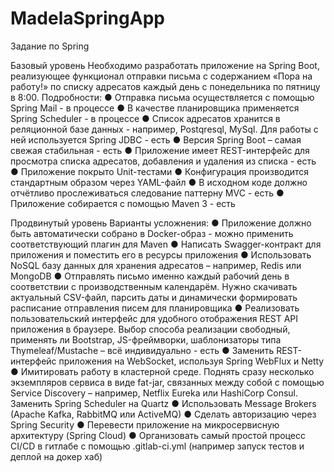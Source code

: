 # MadelaSpringApp
Задание по Spring

Базовый уровень
Необходимо разработать приложение на Spring Boot, реализующее функционал отправки письма с содержанием «Пора на работу!» по списку адресатов каждый день с понедельника по пятницу в 8:00. Подробности:
●	Отправка письма осуществляется с помощью Spring Mail - в процессе
●	В качестве планировщика применяется Spring Scheduler - в процессе
●	Список адресатов хранится в реляционной базе данных - например, Postqresql, MySql. Для работы с ней используется Spring JDBC - есть
●	Версия Spring Boot – самая свежая стабильная - есть
●	Приложение имеет REST-интерфейс для просмотра списка адресатов, добавления и удаления из списка - есть
●	Приложение покрыто Unit-тестами
●	Конфигурация производится стандартным образом через YAML-файл
●	В исходном коде должно отчётливо прослеживаться следование паттерну MVC - есть
●	Приложение собирается с помощью Maven 3 - есть

Продвинутый уровень
Варианты усложнения:
●	Приложение должно быть автоматически собрано в Docker-образ - можно применить соответствующий плагин для Maven
●	Написать Swagger-контракт для приложения и поместить его в ресурсы приложения
●	Использовать NoSQL базу данных для хранения адресатов – например, Redis или MongoDB
●	Отправлять письмо именно каждый рабочий день в соответствии с производственным календарём. Нужно скачивать актуальный CSV-файл, парсить даты и динамически формировать расписание отправления писем для планировщика
●	Реализовать пользовательский интерфейс для удобного отображения REST API приложения в браузере. Выбор способа реализации свободный, применять ли Bootstrap, JS-фреймворки, шаблонизаторы типа Thymeleaf/Mustache – всё индивидуально - есть
●	Заменить REST-интерфейс приложения на WebSocket, используя Spring WebFlux и Netty
●	Имитировать работу в кластерной среде. Поднять сразу несколько экземпляров сервиса в виде fat-jar, связанных между собой с помощью Service Discovery – например, Netflix Eureka или HashiCorp Consul. Заменить Spring Scheduler на Quartz
●	Использовать Message Brokers (Apache Kafka, RabbitMQ или ActiveMQ)
●	Сделать авторизацию через Spring Security
●	Перевести приложение на микросервисную архитектуру (Spring Cloud)
●	Организовать самый простой процесс CI/CD в гитлабе с помощью .gitlab-ci.yml
(например запуск тестов и деплой на докер хаб)
